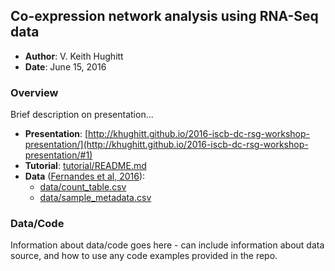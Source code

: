 Co-expression network analysis using RNA-Seq data
-------------------------------------------------

- **Author**: V. Keith Hughitt
- **Date**: June 15, 2016

### Overview

Brief description on presentation...

- **Presentation**: [http://khughitt.github.io/2016-iscb-dc-rsg-workshop-presentation/](http://khughitt.github.io/2016-iscb-dc-rsg-workshop-presentation/#1) 
- **Tutorial**: [tutorial/README.md](https://github.com/iscb-dc-rsg/2016-summer-workshop/blob/master/3B-Hughitt-RNASeq-Coex-Network-Analysis/tutorial/README.md)
- **Data** ([Fernandes et al, 2016](http://mbio.asm.org/content/7/3/e00027-16.abstract)):
    - [data/count_table.csv](data/count_table.csv)
    - [data/sample_metadata.csv](data/sample_metadata.csv)

### Data/Code

Information about data/code goes here - can include information about data
source, and how to use any code examples provided in the repo.
